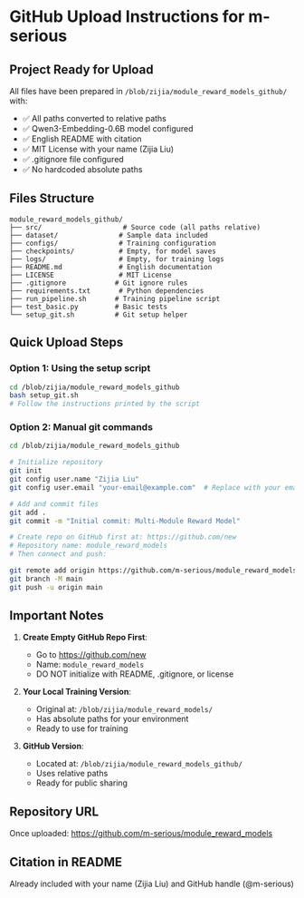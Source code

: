 # GitHub Upload Instructions for m-serious

## Project Ready for Upload

All files have been prepared in `/blob/zijia/module_reward_models_github/` with:
- ✅ All paths converted to relative paths
- ✅ Qwen3-Embedding-0.6B model configured
- ✅ English README with citation
- ✅ MIT License with your name (Zijia Liu)
- ✅ .gitignore file configured
- ✅ No hardcoded absolute paths

## Files Structure
```
module_reward_models_github/
├── src/                    # Source code (all paths relative)
├── dataset/               # Sample data included
├── configs/               # Training configuration
├── checkpoints/           # Empty, for model saves
├── logs/                  # Empty, for training logs
├── README.md              # English documentation
├── LICENSE                # MIT License
├── .gitignore            # Git ignore rules
├── requirements.txt       # Python dependencies
├── run_pipeline.sh       # Training pipeline script
├── test_basic.py         # Basic tests
└── setup_git.sh          # Git setup helper
```

## Quick Upload Steps

### Option 1: Using the setup script
```bash
cd /blob/zijia/module_reward_models_github
bash setup_git.sh
# Follow the instructions printed by the script
```

### Option 2: Manual git commands
```bash
cd /blob/zijia/module_reward_models_github

# Initialize repository
git init
git config user.name "Zijia Liu"
git config user.email "your-email@example.com"  # Replace with your email

# Add and commit files
git add .
git commit -m "Initial commit: Multi-Module Reward Model"

# Create repo on GitHub first at: https://github.com/new
# Repository name: module_reward_models
# Then connect and push:

git remote add origin https://github.com/m-serious/module_reward_models.git
git branch -M main
git push -u origin main
```

## Important Notes

1. **Create Empty GitHub Repo First**: 
   - Go to https://github.com/new
   - Name: `module_reward_models`
   - DO NOT initialize with README, .gitignore, or license

2. **Your Local Training Version**:
   - Original at: `/blob/zijia/module_reward_models/`
   - Has absolute paths for your environment
   - Ready to use for training

3. **GitHub Version**:
   - Located at: `/blob/zijia/module_reward_models_github/`
   - Uses relative paths
   - Ready for public sharing

## Repository URL
Once uploaded: https://github.com/m-serious/module_reward_models

## Citation in README
Already included with your name (Zijia Liu) and GitHub handle (@m-serious)